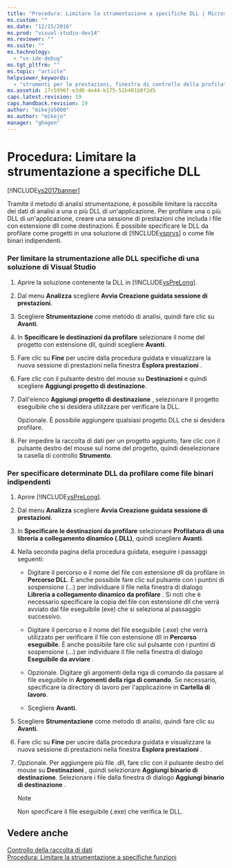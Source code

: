 ```yaml
---
title: "Procedura: Limitare la strumentazione a specifiche DLL | Microsoft Docs"
ms.custom: ""
ms.date: "12/15/2016"
ms.prod: "visual-studio-dev14"
ms.reviewer: ""
ms.suite: ""
ms.technology: 
  - "vs-ide-debug"
ms.tgt_pltfrm: ""
ms.topic: "article"
helpviewer_keywords: 
  - "strumenti per le prestazioni, finestra di controllo della profilatura in fase di esecuzione"
ms.assetid: 17c5996f-e3d0-4e44-b175-52b401b0f2d5
caps.latest.revision: 19
caps.handback.revision: 19
author: "mikejo5000"
ms.author: "mikejo"
manager: "ghogen"
---
```

# Procedura: Limitare la strumentazione a specifiche DLL
[!INCLUDE[vs2017banner](../code-quality/includes/vs2017banner.md)]

Tramite il metodo di analisi strumentazione, è possibile limitare la raccolta dei dati di analisi a una o più DLL di un'applicazione.  Per profilare una o più DLL di un'applicazione, creare una sessione di prestazioni che includa i file con estensione dll come destinazioni.  È possibile specificare le DLL da profilare come progetti in una soluzione di [!INCLUDE[vsprvs](../code-quality/includes/vsprvs_md.md)] o come file binari indipendenti.  
  
### Per limitare la strumentazione alle DLL specifiche di una soluzione di Visual Studio  
  
1.  Aprire la soluzione contenente la DLL in [!INCLUDE[vsPreLong](../code-quality/includes/vsprelong_md.md)].  
  
2.  Dal menu **Analizza** scegliere **Avvia Creazione guidata sessione di prestazioni**.  
  
3.  Scegliere **Strumentazione** come metodo di analisi, quindi fare clic su **Avanti**.  
  
4.  In **Specificare le destinazioni da profilare** selezionare il nome del progetto con estensione dll, quindi scegliere **Avanti**.  
  
5.  Fare clic su **Fine** per uscire dalla procedura guidata e visualizzare la nuova sessione di prestazioni nella finestra **Esplora prestazioni** .  
  
6.  Fare clic con il pulsante destro del mouse su **Destinazioni** e quindi scegliere **Aggiungi progetto di destinazione**.  
  
7.  Dall'elenco **Aggiungi progetto di destinazione** , selezionare il progetto eseguibile che si desidera utilizzare per verificare la DLL.  
  
     Opzionale.  È possibile aggiungere qualsiasi progetto DLL che si desidera profilare.  
  
8.  Per impedire la raccolta di dati per un progetto aggiunto, fare clic con il pulsante destro del mouse sul nome del progetto, quindi deselezionare la casella di controllo **Strumento**.  
  
### Per specificare determinate DLL da profilare come file binari indipendenti  
  
1.  Aprire [!INCLUDE[vsPreLong](../code-quality/includes/vsprelong_md.md)].  
  
2.  Dal menu **Analizza** scegliere **Avvia Creazione guidata sessione di prestazioni**.  
  
3.  In **Specificare le destinazioni da profilare** selezionare **Profilatura di una libreria a collegamento dinamico \(.DLL\)**, quindi scegliere **Avanti**.  
  
4.  Nella seconda pagina della procedura guidata, eseguire i passaggi seguenti:  
  
    -   Digitare il percorso e il nome del file con estensione dll da profilare in **Percorso DLL**.  È anche possibile fare clic sul pulsante con i puntini di sospensione \(...\) per individuare il file nella finestra di dialogo **Libreria a collegamento dinamico da profilare** .  Si noti che è necessario specificare la copia del file con estensione dll che verrà avviato dal file eseguibile \(exe\) che si seleziona al passaggio successivo.  
  
    -   Digitare il percorso e il nome del file eseguibile \(.exe\) che verrà utilizzato per verificare il file con estensione dll in **Percorso eseguibile**.  È anche possibile fare clic sul pulsante con i puntini di sospensione \(...\) per individuare il file nella finestra di dialogo **Eseguibile da avviare** .  
  
    -   Opzionale.  Digitare gli argomenti della riga di comando da passare al file eseguibile in **Argomenti della riga di comando**.  Se necessario, specificare la directory di lavoro per l'applicazione in **Cartella di lavoro**.  
  
    -   Scegliere **Avanti**.  
  
5.  Scegliere **Strumentazione** come metodo di analisi, quindi fare clic su **Avanti**.  
  
6.  Fare clic su **Fine** per uscire dalla procedura guidata e visualizzare la nuova sessione di prestazioni nella finestra **Esplora prestazioni** .  
  
7.  Opzionale.  Per aggiungere più file .dll, fare clic con il pulsante destro del mouse su **Destinazioni** , quindi selezionare **Aggiungi binario di destinazione**.  Selezionare i file dalla finestra di dialogo **Aggiungi binario di destinazione** .  
  
    > [!NOTE]
    >  Non specificare il file eseguibile \(.exe\) che verifica le DLL.  
  
## Vedere anche  
 [Controllo della raccolta di dati](../profiling/controlling-data-collection.md)   
 [Procedura: Limitare la strumentazione a specifiche funzioni](../profiling/how-to-limit-instrumentation-to-specific-functions.md)